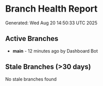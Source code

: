 # Branch Health Report
Generated: Wed Aug 20 14:50:33 UTC 2025

## Active Branches
- **main** - 12 minutes ago by Dashboard Bot

## Stale Branches (>30 days)
No stale branches found
